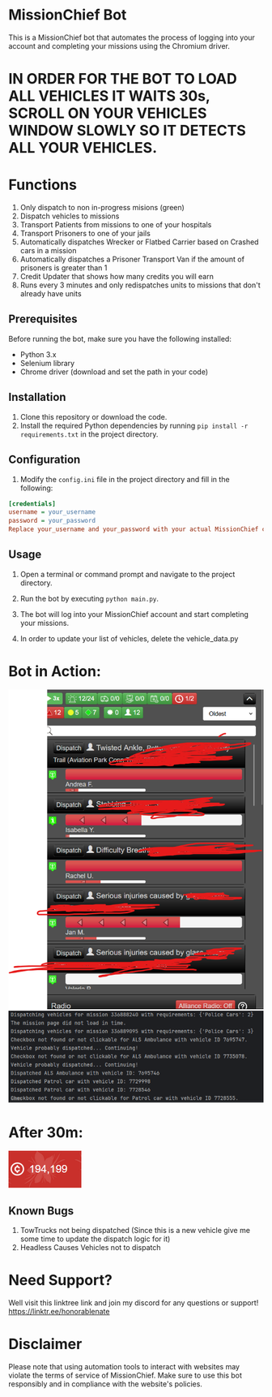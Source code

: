 # MissionChief Bot

This is a MissionChief bot that automates the process of logging into your account and completing your missions using the Chromium driver.

# IN ORDER FOR THE BOT TO LOAD ALL VEHICLES IT WAITS 30s, SCROLL ON YOUR VEHICLES WINDOW SLOWLY SO IT DETECTS ALL YOUR VEHICLES.

# Functions

1. Only dispatch to non in-progress misions (green)
2. Dispatch vehicles to missions
3. Transport Patients from missions to one of your hospitals
4. Transport Prisoners to one of your jails
5. Automatically dispatches Wrecker or Flatbed Carrier based on Crashed cars in a mission
6. Automatically dispatches a Prisoner Transport Van if the amount of prisoners is greater than 1
6. Credit Updater that shows how many credits you will earn
7. Runs every 3 minutes and only redispatches units to missions that don't already have units


## Prerequisites

Before running the bot, make sure you have the following installed:

- Python 3.x
- Selenium library
- Chrome driver (download and set the path in your code)

## Installation

1. Clone this repository or download the code.
2. Install the required Python dependencies by running `pip install -r requirements.txt` in the project directory.

## Configuration

1. Modify the `config.ini` file in the project directory and fill in the following:

```ini
[credentials]
username = your_username
password = your_password
Replace your_username and your_password with your actual MissionChief credentials.
```
## Usage
1. Open a terminal or command prompt and navigate to the project directory.

2. Run the bot by executing `python main.py`.

3. The bot will log into your MissionChief account and start completing your missions.

4. In order to update your list of vehicles, delete the vehicle_data.py

# Bot in Action:

![img.png](img.png)
![img_1.png](img_1.png)
# After 30m: 

![img_2.png](img_2.png)

## Known Bugs
1. TowTrucks not being dispatched (Since this is a new vehicle give me some time to update the dispatch logic for it)
2. Headless Causes Vehicles not to dispatch

# Need Support?
Well visit this linktree link and join my discord for any questions or support! https://linktr.ee/honorablenate

# Disclaimer
Please note that using automation tools to interact with websites may violate the terms of service of MissionChief. Make sure to use this bot responsibly and in compliance with the website's policies.